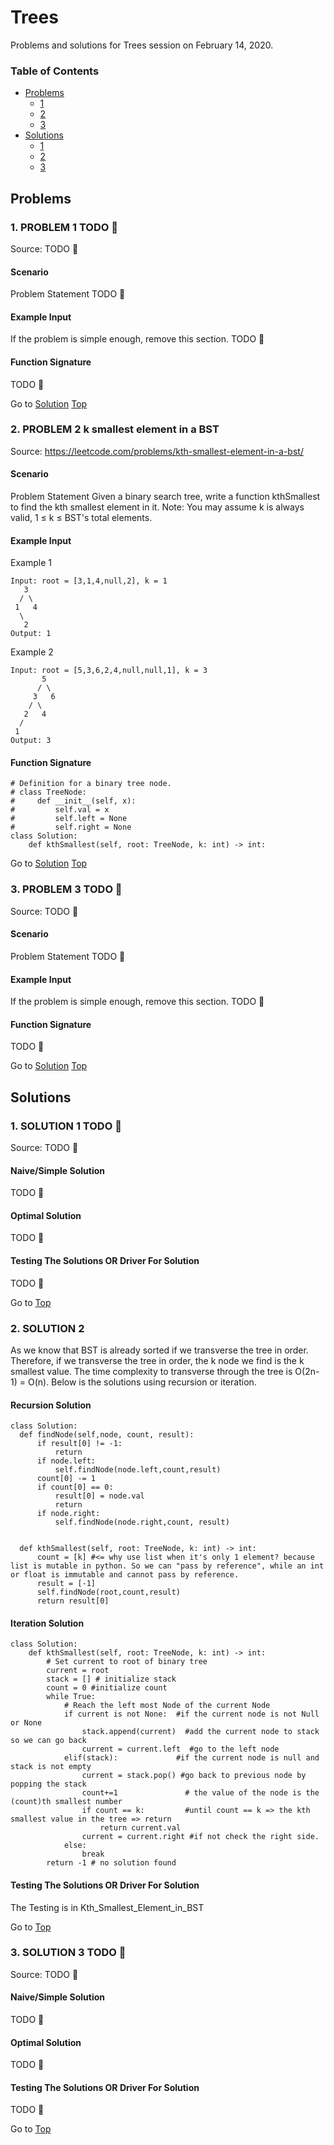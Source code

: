 <!-- Don't remove -->
<a name="top"/>

# Trees

Problems and solutions for Trees session on February 14, 2020.

### Table of Contents

* [Problems](#problems)
  * [1](#p1)
  * [2](#p2)
  * [3](#p3)
* [Solutions](#solutions)
  * [1](#s1)
  * [2](#s2)
  * [3](#s3)

<!-- Don't remove -->
<a name="problems"/>

## Problems

<a name="p1"/>

### 1. PROBLEM 1 TODO :bug:

Source: TODO :bug:

#### Scenario

Problem Statement TODO :bug:

#### Example Input

If the problem is simple enough, remove this section. TODO :bug:

#### Function Signature

TODO :bug:

<!-- Don't remove -->
Go to [Solution](#s1)   [Top](#top)

<!-- Don't remove -->
<a name="p2"/>

### 2. PROBLEM 2 k smallest element in a BST

Source: https://leetcode.com/problems/kth-smallest-element-in-a-bst/

#### Scenario

Problem Statement
Given a binary search tree, write a function kthSmallest to find the kth smallest element in it.
Note:
You may assume k is always valid, 1 ≤ k ≤ BST's total elements.

#### Example Input
Example 1
```
Input: root = [3,1,4,null,2], k = 1
   3
  / \
 1   4
  \
   2
Output: 1
```
Example 2
```
Input: root = [5,3,6,2,4,null,null,1], k = 3
       5
      / \
     3   6
    / \
   2   4
  /
 1
Output: 3
```
#### Function Signature
```python3
# Definition for a binary tree node.
# class TreeNode:
#     def __init__(self, x):
#         self.val = x
#         self.left = None
#         self.right = None
class Solution:
    def kthSmallest(self, root: TreeNode, k: int) -> int:
```
<!-- Don't remove -->
Go to [Solution](#s2)   [Top](#top)

<!-- Don't remove -->
<a name="p3"/>

### 3. PROBLEM 3 TODO :bug:

Source: TODO :bug:

#### Scenario

Problem Statement TODO :bug:

#### Example Input

If the problem is simple enough, remove this section. TODO :bug:

#### Function Signature

TODO :bug:

<!-- Don't remove -->
Go to [Solution](#s3)   [Top](#top)

<!-- Don't remove -->
<a name="solutions"/>

## Solutions

<!-- Don't remove -->
<a name="s1"/>

### 1. SOLUTION 1 TODO :bug:

Source: TODO :bug:

#### Naive/Simple Solution

TODO :bug:

#### Optimal Solution

TODO :bug:

#### Testing The Solutions OR Driver For Solution

TODO :bug:

<!-- Don't remove -->
Go to [Top](#top)

<!-- Don't remove -->
<a name="s2"/>

### 2. SOLUTION 2


As we know that BST is already sorted if we transverse the tree in order. Therefore,
if we transverse the tree in order, the k node we find is the k smallest value. The
time complexity to transverse through the tree is O(2n-1) = O(n). Below is the solutions
using recursion or iteration. 
#### Recursion Solution
```python3
class Solution:
  def findNode(self,node, count, result):
      if result[0] != -1:
          return
      if node.left:
          self.findNode(node.left,count,result)
      count[0] -= 1
      if count[0] == 0:
          result[0] = node.val
          return
      if node.right:
          self.findNode(node.right,count, result)


  def kthSmallest(self, root: TreeNode, k: int) -> int:                
      count = [k] #<= why use list when it's only 1 element? because list is mutable in python. So we can "pass by reference", while an int or float is immutable and cannot pass by reference.
      result = [-1]
      self.findNode(root,count,result)
      return result[0]
```
#### Iteration Solution
```python3
class Solution:
    def kthSmallest(self, root: TreeNode, k: int) -> int:                
        # Set current to root of binary tree
        current = root  
        stack = [] # initialize stack
        count = 0 #initialize count
        while True:
            # Reach the left most Node of the current Node
            if current is not None:  #if the current node is not Null or None
                stack.append(current)  #add the current node to stack so we can go back
                current = current.left  #go to the left node
            elif(stack):             #if the current node is null and stack is not empty
                current = stack.pop() #go back to previous node by popping the stack
                count+=1               # the value of the node is the (count)th smallest number
                if count == k:         #until count == k => the kth smallest value in the tree => return
                    return current.val
                current = current.right #if not check the right side.  
            else:
                break
        return -1 # no solution found
```        



#### Testing The Solutions OR Driver For Solution

The Testing is in Kth_Smallest_Element_in_BST

<!-- Don't remove -->
Go to [Top](#top)

<!-- Don't remove -->
<a name="s3"/>

### 3. SOLUTION 3 TODO :bug:

Source: TODO :bug:

#### Naive/Simple Solution

TODO :bug:

#### Optimal Solution

TODO :bug:

#### Testing The Solutions OR Driver For Solution

TODO :bug:

<!-- Don't remove -->
Go to [Top](#top)
